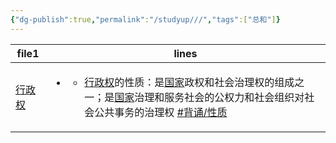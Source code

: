 ```yaml
---
{"dg-publish":true,"permalink":"/studyup///","tags":["总和"]}
---
```


<div><table class="dataview table-view-table"><thead class="table-view-thead"><tr class="table-view-tr-header"><th class="table-view-th"><span>file</span><span class="dataview small-text">1</span></th><th class="table-view-th"><span>lines</span></th></tr></thead><tbody class="table-view-tbody"><tr><td><span><a data-href="行政权" href="行政权" class="internal-link" target="_blank" rel="noopener nofollow">行政权</a></span></td><td><ul class="dataview dataview-ul dataview-result-list-ul"><li class="dataview-result-list-li"><span><ul>
<li dir="auto"><span class="glossary-entry virtual-link virtual-link-span virtual-link-default"><a href="学习笔记studyup/行政法学/行政权.md" target="_blank" rel="noopener noreferrer" from="0" to="3" origin-text="行政权" class="internal-link virtual-link-a">行政权</a></span>的性质：是<span class="glossary-entry virtual-link virtual-link-span virtual-link-default"><a href="学习笔记studyup/国际公法/国家.md" target="_blank" rel="noopener noreferrer" from="8" to="10" origin-text="国家" class="internal-link virtual-link-a">国家</a></span>政权和社会治理权的组成之一；是<span class="glossary-entry virtual-link virtual-link-span virtual-link-default"><a href="学习笔记studyup/国际公法/国家.md" target="_blank" rel="noopener noreferrer" from="25" to="27" origin-text="国家" class="internal-link virtual-link-a">国家</a></span>治理和服务社会的公权力和社会组织对社会公共事务的治理权 <a href="#背诵/性质" class="tag" target="_blank" rel="noopener nofollow">#背诵/性质</a> </li>
</ul></span></li></ul></td></tr></tbody></table></div>
